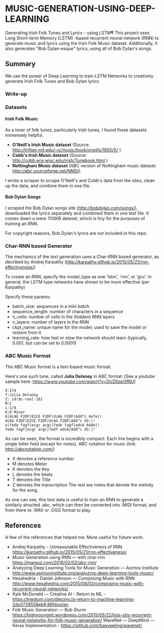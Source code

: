 # MUSIC-GENERATION-USING-DEEP-LEARNING

Generating Irish Folk Tunes and Lyrics - using LSTM¶
This project uses Long Short-term Memory (LSTM) -based recurrent neural network (RNN) to generate music and lyrics using the Irish Folk Music dataset. Additionally, it also generates "Bob Dylan-esque" lyrics, using all of Bob Dylan's songs. 


## Summary
We use the power of Deep Learning to train LSTM Networks to creatively generate Irish Folk Tunes and Bob Dylan lyrics

### Write-up

### Datasets

#### Irish Folk Music 

As a lover of folk tunes, particularly Irish tunes, I found these datasets immensely helpful.
- **O'Neill's Irish Music dataset** (Source: http://trillian.mit.edu/~jc/music/book/oneills/1850/X/ )
- **Cobb's Irish Music dataset** (Source: http://cobb.ece.wisc.edu/irish/Tunebook.html )
- **Nottingham Music dataset** (ABC version of Nottingham music dataset: http://abc.sourceforge.net/NMD/)

I wrote a scraper to scrape O'Neill's and Cobb's data from the sites, clean up the data, and combine them in one file.

#### Bob Dylan Songs

I scraped the Bob Dylan songs site (http://bobdylan.com/songs/), downloaded the lyrics separately and combined them in one text file. It comes down a mere 700KB dataset, which is tiny for the purposes of training an RNN.

For copyright reasons, Bob Dylan's lyrics are not included in this repo.


### Char-RNN based Generator

The mechanics of the text generation uses a Char-RNN based generator, as decribed by Andrej Karpathy (http://karpathy.github.io/2015/05/21/rnn-effectiveness/)

To create an RNN, specify the model_type as one 'lstm', 'rnn', or 'gru'. In general, the LSTM type networks have shown to be more effective (per Karpathy)

Specify these params:
- batch_size: sequences in a mini batch
- sequence_length: number of characters in a sequence
- n_cells: number of cells in the (hidden) RNN layers
- n_layers: number of layers in the RNN
- ckpt_name: unique name for the model; used to save the model or restore from it
- learning_rate: how fast or slow the network should learn (typically, 0.001, but can be set to 0.0001)

### ABC Music Format

The ABC Music format is a text-based music format. 

Here's one such tune, called **Julia Delaney** in ABC format: [See a youtube sample here: https://www.youtube.com/watch?v=DUZ6zei3fRU]
```
X:174
T:Julia Delaney
Z: id:dc-reel-161
M:C
L:1/8
K:D Minor
A|dcAG F2DF|E2CE F2DF|dcAG F2DF|Add^c defe|!
dcAG F2DF|E2CE F2DF|dcAG F2DF|Add^c d3:|!
e|fede fagf|ecgc acgc|fede fagf|edcA Adde|!
fede fagf|ecgc acgc|fedf edcA|Add^c d3:|!
```

As can be seen, the format is incredibly compact. Each line begins with a single letter field (except for notes). ABC notation for music (link: http://abcnotation.com/) 

- X denotes a reference number
- M denotes Meter
- K denotes the Key
- L denotes the beats
- T denotes the Title
- Z denotes the transcription The rest are notes that denote the melody for the song.

As one can see, this text data is useful to train an RNN to generate a similarly structed .abc, which can then be converted into .MIDI format, and from there to .WAV or .OGG format to play.


## References
A few of the references that helped me. More useful for future work.

* Andrej Karpathy - Unreasonable Effectiveness of RNN https://karpathy.github.io/2015/05/21/rnn-effectiveness/
* Music Generation using RNN — with char-rnn https://maraoz.com/2016/02/02/abc-rnn/
* Analyzing Deep Learning Tools for Music Generation — Asimov Institute http://www.asimovinstitute.org/analyzing-deep-learning-tools-music/
* Hexahedria - Daniel Johnson — Composing Music with RNN http://www.hexahedria.com/2015/08/03/composing-music-with-recurrent-neural-networks/
* Kyle McDonald — Creative AI - Return to ML - https://medium.com/@kcimc/a-return-to-machine-learning-2de3728558eb#.66hboziec
* Folk Music Generation — Bob Sturm https://highnoongmt.wordpress.com/2015/05/22/lisls-stis-recurrent-neural-networks-for-folk-music-generation/
WaveNet — DeepMind — Keras Implementation - https://github.com/basveeling/wavenet/
